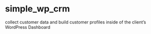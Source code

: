 # simple_wp_crm
collect customer data and build customer profiles inside of the client’s WordPress Dashboard
